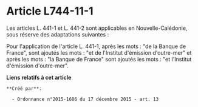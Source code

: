 # Article L744-11-1

Les articles L. 441-1 et L. 441-2 sont applicables en Nouvelle-Calédonie, sous réserve des adaptations suivantes : 

Pour l'application de l'article L. 441-1, après les mots : "de la Banque de France", sont ajoutés les mots : "et de
l'Institut d'émission d'outre-mer" et après les mots : "la Banque de France" sont ajoutés les mots : "et l'Institut
d'émission d'outre-mer".

**Liens relatifs à cet article**

	**Créé par**:

	  - Ordonnance n°2015-1686 du 17 décembre 2015 - art. 13
